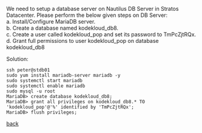 We need to setup a database server on Nautilus DB Server in Stratos Datacenter. Please perform the below given steps on DB Server:  
a. Install/Configure MariaDB server.  
b. Create a database named kodekloud_db8.   
c. Create a user called kodekloud_pop and set its password to TmPcZjtRQx.  
d. Grant full permissions to user kodekloud_pop on database kodekloud_db8  

Solution:  
```
ssh peter@stdb01
sudo yum install mariadb-server mariadb -y
sudo systemctl start mariadb
sudo systemctl enable mariadb
sudo mysql -u root
MariaDB> create database kodekloud_db8;
MariaDB> grant all privileges on kodekloud_db8.* TO 'kodekloud_pop'@'%' identified by 'TmPcZjtRQx';
MariaDB> flush privileges;
```

[back](https://github.com/MederD/Kodekloud-Engineer-Tasks) 
